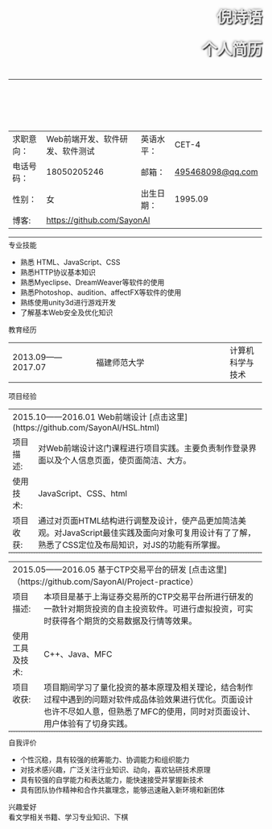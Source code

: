  <header>
    <h1 style="color:#e8e8e8; font-size: 30px; font-weight:bold;text-align:right;text-shadow: 2px 2px 2px #333, 0px 0px 5px #666; margin-top:15px;">倪诗语</h1>
    <h1 style="color:#e8e8e8; font-size: 30px; font-weight:bold;text-align:right;text-shadow: 2px 2px 2px #333, 0px 0px 5px #666; margin-top:15px;">个人简历</h1>
    <section style="padding:6px 0px;">
      <hr/>
    </section>
  </header>
  <article style="padding:10px 0px;">
    <section>
      <table style="width:100%">
        <tr>
          <td class="item-title">求职意向：</td>
          <td class="item-content">Web前端开发、软件研发、软件测试</td>
          <td class="item-title">英语水平：</td>
          <td class="item-content">CET-4</td>
        </tr>
        <tr>
          <td class="item-title">电话号码：</td>
          <td class="item-content">18050205246</td>
          <td class="item-title">邮箱：</td>
          <td class="item-content">
            <a title="给我发邮件" href="mailto:495468098@qq.com">495468098@qq.com</a>
          </td>
        </tr>
        <tr>
          <td class="item-title">性别：</td>
          <td class="item-content">女</td>
          <td class="item-title">出生日期：</td>
          <td class="item-content">1995.09</td>
        </tr>
        <tr>
          <td class="item-title">博客:</td>
          <td class="item-content" colspan="3">
            <a title="看看我的博客" href="https://github.com/SayonAl" target="_blank">https://github.com/SayonAl</a>
          </td>
        </tr>
      </table>
    </section>
    <section style="margin:4px 0px; height:2px; background-color:#888;"></section>
    <section class="item-wrap">
      <section class="item-box-left">
        <span class="item-title-hl">专业技能</span>
      </section>
      <section class="item-box-right">
        <ul>
          <li>熟悉 HTML、JavaScript、CSS</li>
          <li>熟悉HTTP协议基本知识</li>
          <li>熟悉Myeclipse、DreamWeaver等软件的使用</li>
          <li>熟悉Photoshop、audition、affectFX等软件的使用</li>
          <li>熟练使用unity3d进行游戏开发</li>
          <li>了解基本Web安全及优化知识</li>
        </ul>
      </section>
    </section>
    <section class="item-wrap">
      <section class="item-box-left">
        <span class="item-title-hl">教育经历</span>
      </section>
      <section class="item-box-right" style="margin-bottom:10px;">
        <table>
          <tr>
            <td style="width:150px;">2013.09——2017.07</td>
            <td style="width:250px;">福建师范大学</td>
            <td>计算机科学与技术</td>
          </tr>
        </table>
      </section>
    </section>
    <section class="item-wrap">
      <section class="item-box-left">
        <span class="item-title-hl">项目经验</span>
      </section>
      <section class="item-box-right">
        <section>
        <table style="margin-bottom:10px; border-bottom:dashed 1px #ccc;">
          <tr>
          <td colspan="2" class="project-title">2015.10——2016.01 Web前端设计  [点击这里](https://github.com/SayonAl/HSL.html)</td>
          </tr>
          <tr>
            <td class="project-sub-title" valign="top">项目描述:</td>
            <td class="item-content">
             对Web前端设计这门课程进行项目实践。主要负责制作登录界面以及个人信息页面，使页面简洁、大方。
            </td>
          </tr>
          <tr>
            <td class="project-sub-title" valign="top">使用技术:</td>
            <td class="item-content">JavaScript、CSS、html</td>
          </tr>
          <tr>
            <td class="project-sub-title" valign="top">项目收获:</td>
            <td class="item-content">
              通过对页面HTML结构进行调整及设计，使产品更加简洁美观。对JavaScript最佳实践及面向对象可复用设计有了了解，熟悉了CSS定位及布局知识，对JS的功能有所掌握。
            </td>
          </tr>
        </table>
           <table style="margin-bottom:10px; border-bottom:dashed 1px #ccc;">
          <tr>
            <td colspan="2" class="project-title">2015.05——2016.05 基于CTP交易平台的研发 [点击这里]（https://github.com/SayonAl/Project-practice）</td>
          </tr>
          <tr>
            <td class="project-sub-title" valign="top">项目描述:</td>
            <td class="item-content">本项目是基于上海证券交易所的CTP交易平台所进行研发的一款针对期货投资的自主投资软件。可进行虚拟投资，可实时获得各个期货的交易数据及行情等效果。</td>
          </tr>
          <tr>
            <td class="project-sub-title" valign="top">使用工具及技术:</td>
            <td class="item-content">C++、Java、MFC</td>
          </tr>
          <tr>
            <td class="project-sub-title" valign="top">项目收获:</td>
            <td class="item-content">
              项目期间学习了量化投资的基本原理及相关理论，结合制作过程中遇到的问题对软件成品体验效果进行优化。页面设计也许不尽如人意，但熟悉了MFC的使用，同时对页面设计、用户体验有了切身实践。
            </td>
          </tr>
        </table>
        </section>
      </section>
    </section>
    <section class="item-wrap">
      <section class="item-box-left">
        <span class="item-title-hl">自我评价</span>
      </section>
      <section class="item-box-right" style="margin-bottom:10px;">
        <ul>
          <li>个性沉稳，具有较强的统筹能力、协调能力和组织能力</li>
          <li>对技术感兴趣，广泛关注行业知识、动向，喜欢钻研技术原理</li>
          <li>具有较强的自学能力和表达能力，能快速接受并掌握新技术</li>
          <li> 具有团队协作精神和合作共赢理念，能够迅速融入新环境和新团体 </li>
        </ul>
      </section>
    </section>
     <section class="item-wrap" style="border:0;">
      <section class="item-box-left">
        <span class="item-title-hl">兴趣爱好</span>
      </section>
      <section class="item-box-right">
        看文学相关书籍、学习专业知识、下棋
      </section>
    </section>
    <aside id="wrap" style="position:fixed; bottom:100px; right:100px;display:none; opacity:0.5;">
      <section style="background-image:url(images/icons/top.png); width:32px;height:32px;"></section>
      <section class="reflect"></section>
      <section class="shadow"></section>
    </aside>
  </article>
  <script type="text/javascript">
    $(function(){
      $('#wrap').on('click', function(event) {
        var obj=document.body.scrollTop>0? document.body:document.documentElement;
        $(obj).animate({"scrollTop":0}, 1000);
        $(this).animate({"opacity":0.5}, 1000);
      }).on('mouseover', function(event) {
        $(this).css('opacity',1);
      }).on('mouseout',function(event) {
        $(this).css('opacity',0.5);
      });
    });
    $(document).scroll(function(event) {
      var goTop=$('#wrap');
      var scrollTop=document.body.scrollTop || document.documentElement.scrollTop || 0;
      if(scrollTop>0){
        if(goTop.css('display')=='none'){
          $('#wrap').fadeIn(500);
        } 
      }else{
        if(goTop.css('display')!='none'){
          $('#wrap').fadeOut(500);
        }
      }
    });
  </script>
</body>
</html>
